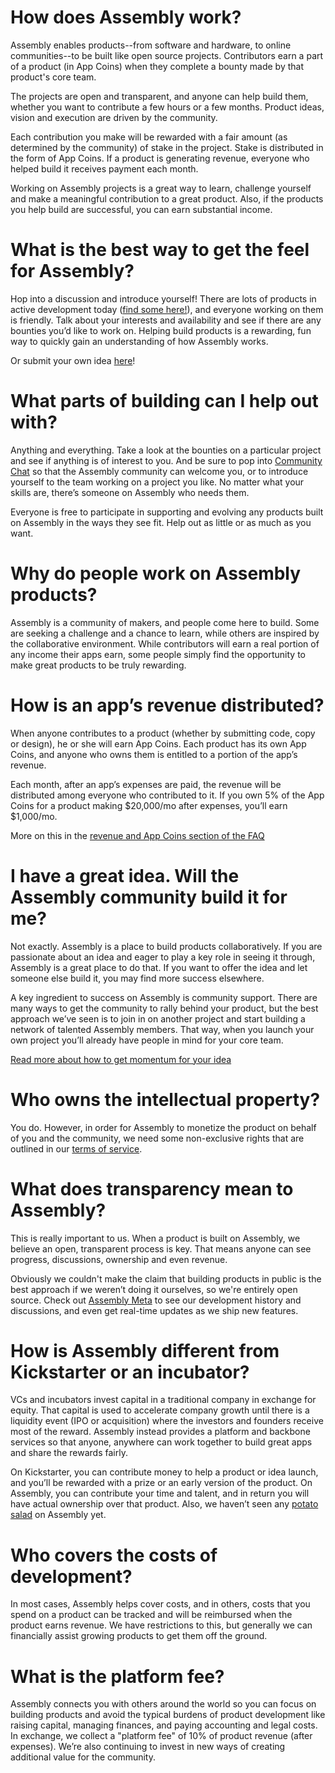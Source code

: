 # How does Assembly work?

Assembly enables products--from software and hardware, to online communities--to be built like open source projects. Contributors earn a part of a product (in App Coins) when they complete a bounty made by that product's core team.

The projects are open and transparent, and anyone can help build them, whether you want to contribute a few hours or a few months. Product ideas, vision and execution are driven by the community.

Each contribution you make will be rewarded with a fair amount (as determined by the community) of stake in the project. Stake is distributed in the form of App Coins. If a product is generating revenue, everyone who helped build it receives payment each month.

Working on Assembly projects is a great way to learn, challenge yourself and make a meaningful contribution to a great product. Also, if the products you help build are successful, you can earn substantial income.


# What is the best way to get the feel for Assembly?

Hop into a discussion and introduce yourself! There are lots of products in active development today ([find some here!](https://assembly.com/discover)), and everyone working on them is friendly. Talk about your interests and availability and see if there are any bounties you’d like to work on. Helping build products is a rewarding, fun way to quickly gain an understanding of how Assembly works.

Or submit your own idea [here](https://assembly.com/start)!


# What parts of building can I help out with?

Anything and everything. Take a look at the bounties on a particular project and see if anything is of interest to you. And be sure to pop into [Community Chat](https://assembly.com/chat/general) so that the Assembly community can welcome you, or to introduce yourself to the team working on a project you like. No matter what your skills are, there’s someone on Assembly who needs them.

Everyone is free to participate in supporting and evolving any products built on Assembly in the ways they see fit. Help out as little or as much as you want.


# Why do people work on Assembly products?

Assembly is a community of makers, and people come here to build. Some are seeking a challenge and a chance to learn, while others are inspired by the collaborative environment. While contributors will earn a real portion of any income their apps earn, some people simply find the opportunity to make great products to be truly rewarding.


# How is an app’s revenue distributed?

When anyone contributes to a product (whether by submitting code, copy or design), he or she will earn App Coins. Each product has its own App Coins, and anyone who owns them is entitled to a portion of the app’s revenue.

Each month, after an app’s expenses are paid, the revenue will be distributed among everyone who contributed to it. If you own 5% of the App Coins for a product making $20,000/mo after expenses, you’ll earn $1,000/mo.

More on this in the [revenue and App Coins section of the FAQ](http://assembly.com/help/revenue)


# I have a great idea. Will the Assembly community build it for me?

Not exactly. Assembly is a place to build products collaboratively. If you are passionate about an idea and eager to play a key role in seeing it through, Assembly is a great place to do that. If you want to offer the idea and let someone else build it, you may find more success elsewhere.

A key ingredient to success on Assembly is community support. There are many ways to get the community to rally behind your product, but the best approach we’ve seen is to join in on another project and start building a network of talented Assembly members. That way, when you launch your own project you’ll already have people in mind for your core team.

[Read more about how to get momentum for your idea](http://blog.assembly.com/build-momentum)


# Who owns the intellectual property?

You do. However, in order for Assembly to monetize the product on behalf of you and the community, we need some non-exclusive rights that are outlined in our [terms of service](https://assembly.com/terms).


# What does transparency mean to Assembly?

This is really important to us. When a product is built on Assembly, we believe an open, transparent process is key. That means anyone can see progress, discussions, ownership and even revenue.

Obviously we couldn't make the claim that building products in public is the best approach if we weren’t doing it ourselves, so we're entirely open source. Check out [Assembly Meta](https://assembly.com/meta) to see our development history and discussions, and even get real-time updates as we ship new features.


# How is Assembly different from Kickstarter or an incubator?

VCs and incubators invest capital in a traditional company in exchange for equity. That capital is used to accelerate company growth until there is a liquidity event (IPO or acquisition) where the investors and founders receive most of the reward. Assembly instead provides a platform and backbone services so that anyone, anywhere can work together to build great apps and share the rewards fairly.

On Kickstarter, you can contribute money to help a product or idea launch, and you’ll be rewarded with a prize or an early version of the product. On Assembly, you can contribute your time and talent, and in return you will have actual ownership over that product. Also, we haven’t seen any [potato salad](https://www.kickstarter.com/projects/324283889/potato-salad) on Assembly yet.


# Who covers the costs of development?

In most cases, Assembly helps cover costs, and in others, costs that you spend on a product can be tracked and will be reimbursed when the product earns revenue. We have restrictions to this, but generally we can financially assist growing products to get them off the ground.


# What is the platform fee?

Assembly connects you with others around the world so you can focus on building products and avoid the typical burdens of product development like raising capital, managing finances, and paying accounting and legal costs. In exchange, we collect a "platform fee" of 10% of product revenue (after expenses). We’re also continuing to invest in new ways of creating additional value for the community.
